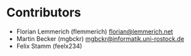 # Contributors

* Florian Lemmerich (flemmerich) [florian@lemmerich.net](mailto:florian@lemmerich.net)
* Martin Becker (mgbckr) [mgbckr@informatik.uni-rostock.de](mailto:mgbckr@informatik.uni-rostock.de)
* Felix Stamm (feelx234)
